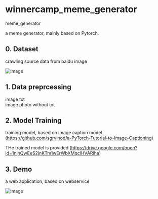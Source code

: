 # winnercamp_meme_generator
meme_generator

a meme generator, mainly based on Pytorch.

## 0. Dataset  
crawling source data from baidu image  


![image](https://github.com/roundchuan/winnercamp_meme_generator/blob/master/sample/b.png)

## 1. Data preprcessing  
image txt  
image photo without txt  

## 2. Model Training  
training model, based on image caption model (https://github.com/sgrvinod/a-PyTorch-Tutorial-to-Image-Captioning)  

THe trained model is provided (https://drive.google.com/open?id=1njnQwEeS2jnKTm1wErWbXMqclHVARiha)

## 3. Demo  
a web application, based on webservice

![image](https://github.com/roundchuan/winnercamp_meme_generator/blob/master/sample/e.png)
